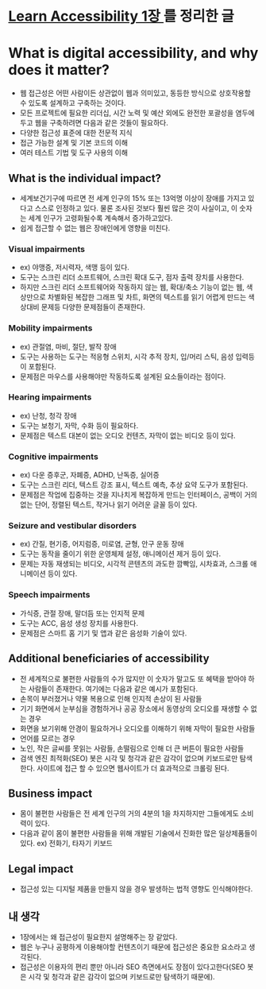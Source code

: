 # [Learn Accessibility 1장 ](https://web.dev/learn/accessibility/why)를 정리한 글

  

# What is digital accessibility, and why does it matter?
- 웹 접근성은 어떤 사람이든 상관없이 웹과 의미있고, 동등한 방식으로 상호작용할 수 있도록 설계하고 구축하는 것이다.
- 모든 프로젝트에 필요한 리더십, 시간 노력 및 예산 외에도 완전한 포괄성을 염두에 두고 웹을 구축하려면 다음과 같은 것들이 필요하다.
- 다양한 접근성 표준에 대한 전문적 지식
- 접근 가능한 설계 및 기본 코드의 이해
- 여러 테스트 기법 및 도구 사용의 이해

  

## What is the individual impact?
- 세계보건기구에 따르면 전 세계 인구의 15% 또는 13억명 이상이 장애를 가지고 있다고 스스로 인정하고 있다. 물론 조사된 것보다 훨씬 많은 것이 사실이고, 이 숫자는 세계 인구가 고령화될수록 계속해서 증가하고있다.
- 쉽게 접근할 수 없는 웹은 장애인에게 영향을 미친다.

  

### Visual impairments
- ex) 야맹증, 저시력자, 색맹 등이 있다.
- 도구는 스크린 리더 소프트웨어, 스크린 확대 도구, 점자 출력 장치를 사용한다.
- 하지만 스크린 리더 소프트웨어와 작동하지 않는 웹, 확대/축소 기능이 없는 웹, 색상만으로 차별화된 복잡한 그래프 및 차트, 화면의 텍스트를 읽기 어렵게 만드는 색상대비 문제등 다양한 문제점들이 존재한다.
  

### Mobility impairments
- ex) 관절염, 마비, 절단, 발작 장애
- 도구는 사용하는 도구는 적응형 스위치, 시각 추적 장치, 입/머리 스틱, 음성 입력등이 포함된다.
- 문제점은 마우스를 사용해야만 작동하도록 설계된 요소들이라는 점이다.

  

### Hearing impairments
- ex) 난청, 청각 장애
- 도구는 보청기, 자막, 수화 등이 필요하다.
- 문제점은 텍스트 대본이 없는 오디오 컨텐츠, 자막이 없는 비디오 등이 있다.

  
### Cognitive impairments
- ex) 다운 증후군, 자폐증, ADHD, 난독증, 실어증
- 도구는 스크린 리더, 텍스트 강조 표시, 텍스트 예측, 추상 요약 도구가 포함된다.
- 문제점은 작업에 집중하는 것을 지나치게 복잡하게 만드는 인터페이스, 공백이 거의 없는 단어, 정렬된 텍스트, 작거나 읽기 어려운 글꼴 등이 있다.


### Seizure and vestibular disorders
- ex) 간질, 현기증, 어지럼증, 미로염, 균형, 안구 운동 장애
- 도구는 동작을 줄이기 위한 운영체제 설정, 애니메이션 제거 등이 있다.
- 문제는 자동 재생되는 비디오, 시각적 콘텐츠의 과도한 깜빡임, 시차효과, 스크롤 애니메이션 등이 있다.

  

### Speech impairments
- 가식증, 관절 장애, 말더듬 또는 인지적 문제
- 도구는 ACC, 음성 생성 장치를 사용한다.
- 문제점은 스마트 홈 기기 및 앱과 같은 음성화 기술이 있다.

## Additional beneficiaries of accessibility
- 전 세계적으로 불편한 사람들의 수가 많지만 이 숫자가 말고도 또 혜택을 받아야 하는 사람들이 존재한다. 여기에는 다음과 같은 예시가 포함된다.
- 손목이 부러졌거나 약물 복용으로 인해 인지적 손상이 된 사람들
- 기기 화면에서 눈부심을 경험하거나 공공 장소에서 동영상의 오디오를 재생할 수 없는 경우
- 화면을 보기위해 안경이 필요하거나 오디오를 이해하기 위해 자막이 필요한 사람들
- 언어를 모르는 경우
- 노인, 작은 글씨를 못읽는 사람들, 손떨림으로 인해 더 큰 버튼이 필요한 사람들
- 검색 엔진 최적화(SEO) 봇은 시각 및 청각과 같은 감각이 없으며 키보드로만 탐색한다. 사이트에 접근 할 수 있으면 웹사이트가 더 효과적으로 크롤링 된다.

  

## Business impact
- 몸이 불편한 사람들은 전 세계 인구의 거의 4분의 1을 차지하지만 그들에게도 소비력이 있다.
- 다음과 같이 몸이 불편한 사람들을 위해 개발된 기술에서 진화한 많은 일상제품들이 있다. ex) 전화기, 타자기 키보드

  

## Legal impact
- 접근성 있는 디지털 제품을 만들지 않을 경우 발생하는 법적 영향도 인식해야한다.

  

## 내 생각
- 1장에서는 왜 접근성이 필요한지 설명해주는 장 같았다.
- 웹은 누구나 공평하게 이용해야할 컨텐츠이기 때문에 접근성은 중요한 요소라고 생각된다.
- 접근성은 이용자의 편리 뿐만 아니라 SEO 측면에서도 장점이 있다고한다(SEO 봇은 시각 및 청각과 같은 감각이 없으며 키보드로만 탐색하기 때문에).